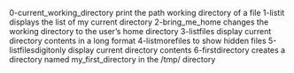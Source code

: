 0-current_working_directory print the path working directory of a file
1-listit displays the list of my current directory
2-bring_me_home changes the working directory to the user’s home directory
3-listfiles display current directory contents in a long format
4-listmorefiles to show hidden files
5-listfilesdigitonly display current directory contents
6-firstdirectory creates a directory named my_first_directory in the /tmp/ directory
